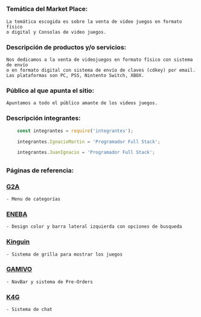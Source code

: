 ##

### Temática del Market Place:

    La temática escogida es sobre la venta de video juegos en formato físico
    o digital y Consolas de video juegos.

### Descripción de productos y/o servicios:

    Nos dedicamos a la venta de videojuegos en formato físico con sistema de envío
    o en formato digital con sistema de envío de claves (cdkey) por email.
    Las plataformas son PC, PS5, Nintento Switch, XBOX.

### Público al que apunta el sitio:

    Apuntamos a todo el público amante de los videos juegos.

### Descripción integrantes:

```javascript
    const integrantes = require('integrantes');

    integrantes.IgnacioMartin = 'Programador Full Stack';

    integrantes.JuanIgnacio = 'Programador Full Stack';
```
##

### Páginas de referencia:

### [G2A](https://www.g2a.com/)

    - Menu de categorías

### [ENEBA](https://www.eneba.com/)

    - Design color y barra lateral izquierda con opciones de busqueda

### [Kinguin](https://www.kinguin.net/)

    - Sistema de grilla para mostrar los juegos

### [GAMIVO](https://www.gamivo.com/)

    - NavBar y sistema de Pre-Orders

### [K4G](https://k4g.com/)

    - Sistema de chat
